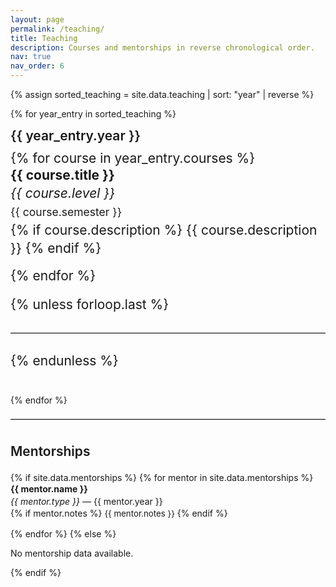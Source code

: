 ```yaml
---
layout: page
permalink: /teaching/
title: Teaching
description: Courses and mentorships in reverse chronological order.
nav: true
nav_order: 6
---
```


<!-- _pages/teaching.md -->

<div class="teaching">

{% assign sorted_teaching = site.data.teaching | sort: "year" | reverse %}

{% for year_entry in sorted_teaching %}
  <div class="teaching-year">
    <div class="entry-header">
      <span class="entry-title">{{ year_entry.year }}</span>
    </div>
    <ul class="teaching-courses">
      {% for course in year_entry.courses %}
      <li class="course-item">
        <strong>{{ course.title }}</strong><br>
        <em>{{ course.level }}</em><br>
        <small>{{ course.semester }}</small><br>
        {% if course.description %}
          {{ course.description }}
        {% endif %}
      </li>
      {% endfor %}
    </ul>
    {% unless forloop.last %}
    <hr>
    {% endunless %}
  </div>
{% endfor %}

<hr>

<h2 class="section-title">Mentorships</h2>
<div class="mentorships">
  {% if site.data.mentorships %}
    {% for mentor in site.data.mentorships %}
    <div class="mentorship-entry">
      <strong>{{ mentor.name }}</strong><br>
      <em>{{ mentor.type }}</em> — {{ mentor.year }}<br>
      {% if mentor.notes %}
        <span class="mentorship-notes">{{ mentor.notes }}</span>
      {% endif %}
    </div>
    {% endfor %}
  {% else %}
    <p>No mentorship data available.</p>
  {% endif %}
</div>

</div>

<style>
/* Use theme variables so colors adapt to dark/light mode */
.teaching {
  color: var(--text-color); /* inherit site text color */
}

.section-title,
.teaching h2 {
  font-size: 1.5em;
  font-weight: 600;
  color: var(--text-color);
  margin-top: 1.8em;
  margin-bottom: 0.8em;
}

.teaching-year {
  font-size: 1.5em;
  margin-bottom: 2em;
}

.entry-header {
  display: flex;
  justify-content: space-between;
  align-items: baseline;
  margin-bottom: 0.5em;
}

.entry-title {
  font-size: 1em;
  font-weight: 600;
  color: var(--text-color);
}

.teaching-courses {
  list-style-type: none;
  padding-left: 0;
  margin-top: 0.3em;
}

.course-item {
  margin-bottom: 0.8em;
  line-height: 1.4;
}

.mentorships {
  font-size: 1em;
  margin-top: 1.5em;
  color: var(--text-color);
}

.mentorship-entry {
  margin-bottom: 1em;
  line-height: 1.4;
}

.mentorship-notes {
  color: var(--text-muted, var(--text-color));
  font-size: 0.95em;
}

hr {
  border: 0;
  border-top: 1px solid var(--border-color, #ccc);
  margin: 1.5em 0;
}
</style>
